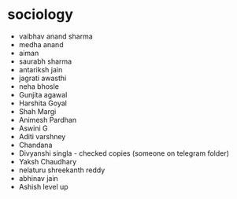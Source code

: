 # sociology
- vaibhav anand sharma
- medha anand
- aiman 
- saurabh sharma 
- antariksh jain
- jagrati awasthi
- neha bhosle
- Gunjita agawal
- Harshita Goyal
- Shah Margi
- Animesh Pardhan
- Aswini G 
- Aditi varshney
- Chandana
- Divyanshi singla - checked copies (someone on telegram folder)
- Yaksh Chaudhary
- nelaturu shreekanth reddy
- abhinav jain
- Ashish level up